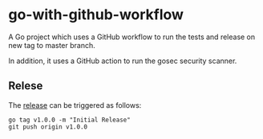 # go-with-github-workflow

A Go project which uses a GitHub workflow to run the tests and release on new tag to master branch. 

In addition, it uses a GitHub action to run the gosec security scanner.

## Relese 

The [release](.github/workflows/release.yml) can be triggered as follows:

```
go tag v1.0.0 -m "Initial Release"
git push origin v1.0.0
```
